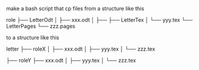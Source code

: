 
make a bash script that cp files from a structure like this

role
├── LetterOdt
│   ├── xxx.odt
│   ├── 
├── LetterTex
│   └── yyy.tex
└── LetterPages
    └── zzz.pages
   


to a structure like this

letter
├── roleX
│   ├── xxx.odt
│   ├── yyy.tex
│   └── zzz.tex

├── roleY
    ├── xxx.odt
│   ├── yyy.tex
│   └── zzz.tex
